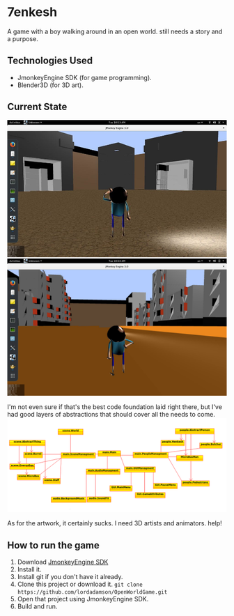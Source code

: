 # 7enkesh

A game with a boy walking around in an open world. still needs a story and a purpose. <br />

## Technologies Used

* JmonkeyEngine SDK (for game programming).
* Blender3D (for 3D art).

## Current State
![Alt text](/Screenshot1.jpg?raw=true "1")
![Alt text](/Screenshot2.jpg?raw=true "1")


I'm not even sure if that's the best code foundation laid right there, but I've had good layers of abstractions that should cover all the needs to come. <br />
![Alt text](/7enkeshUML.png?raw=true "1")

As for the artwork, it certainly sucks. I need 3D artists and animators. help!

## How to run the game

1. Download [JmonkeyEngine SDK](http://jmonkeyengine.org/downloads/)
2. Install it.
3. Install git if you don't have it already.
4. Clone this project or download it. `git clone https://github.com/lordadamson/OpenWorldGame.git`
5. Open that project using JmonkeyEngine SDK.
6. Build and run.
